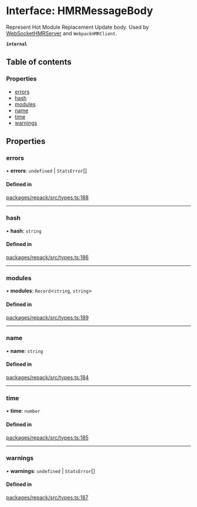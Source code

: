 # Interface: HMRMessageBody

Represent Hot Module Replacement Update body.
Used by [WebSocketHMRServer](../classes/WebSocketHMRServer.md) and `WebpackHMRClient`.

**`internal`**

## Table of contents

### Properties

- [errors](HMRMessageBody.md#errors)
- [hash](HMRMessageBody.md#hash)
- [modules](HMRMessageBody.md#modules)
- [name](HMRMessageBody.md#name)
- [time](HMRMessageBody.md#time)
- [warnings](HMRMessageBody.md#warnings)

## Properties

### errors

• **errors**: `undefined` \| `StatsError`[]

#### Defined in

[packages/repack/src/types.ts:188](https://github.com/callstack/repack/blob/a78f6b9/packages/repack/src/types.ts#L188)

___

### hash

• **hash**: `string`

#### Defined in

[packages/repack/src/types.ts:186](https://github.com/callstack/repack/blob/a78f6b9/packages/repack/src/types.ts#L186)

___

### modules

• **modules**: `Record`<`string`, `string`\>

#### Defined in

[packages/repack/src/types.ts:189](https://github.com/callstack/repack/blob/a78f6b9/packages/repack/src/types.ts#L189)

___

### name

• **name**: `string`

#### Defined in

[packages/repack/src/types.ts:184](https://github.com/callstack/repack/blob/a78f6b9/packages/repack/src/types.ts#L184)

___

### time

• **time**: `number`

#### Defined in

[packages/repack/src/types.ts:185](https://github.com/callstack/repack/blob/a78f6b9/packages/repack/src/types.ts#L185)

___

### warnings

• **warnings**: `undefined` \| `StatsError`[]

#### Defined in

[packages/repack/src/types.ts:187](https://github.com/callstack/repack/blob/a78f6b9/packages/repack/src/types.ts#L187)
